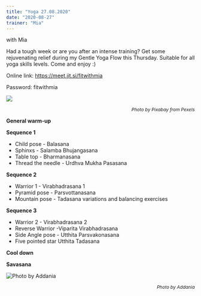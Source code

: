 ```yaml
---
title: "Yoga 27.08.2020"
date: "2020-08-27"
trainer: "Mia"
---
```


with Mia

Had a tough week or are you after an intense training? Get some rejuvenating relief during my  Gentle Yoga Flow this Thursday. Suitable for all yoga skills levels. Come and enjoy :)

Online link: https://meet.jit.si/fitwithmia

Password: fitwithmia

![ ](https://i.imgur.com/ijLh5Ag.jpg "Photo by Pixabay from Pexels")<p style="font-size: 12px; text-align: right">*Photo by Pixabay from Pexels*</p>

**General warm-up**

**Sequence 1**
- Child pose - Balasana
- Sphinxs - Salamba Bhujangasana
- Table top - Bharmanasana
- Thread the needle - Urdhva Mukha Pasasana

**Sequence 2**
- Warrior 1 - Virabhadrasana 1
- Pyramid pose - Parsvottanasana
- Mountain pose - Tadasana variations and balancing exercises

**Sequence 3**
- Warrior 2 - Virabhadrasana 2
- Reverse Warrior -Viparita Virabhadrasana
- Side Angle pose - Utthita Parsvakonasana
- Five pointed star Utthita Tadasana
  
**Cool down**

**Savasana**

![](https://i.imgur.com/0kkiKUY.jpg "Photo by Addania")<p style="font-size: 12px; text-align: right">*Photo by Addania*</p>

<!--- ![Yoga class](https://i.imgur.com/dPQayGS.jpg "Photo by Addania")<p style="font-size: 12px; text-align: right">*Photo by Addania*</p> --->
